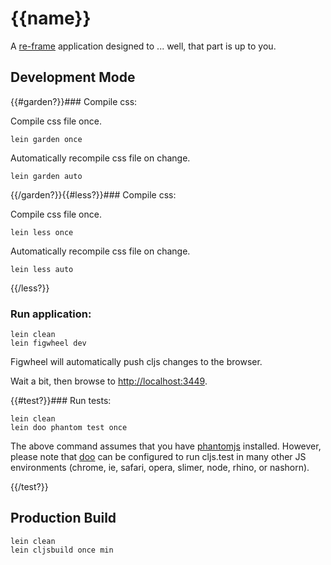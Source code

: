 # {{name}}

A [re-frame](https://github.com/Day8/re-frame) application designed to ... well, that part is up to you.

## Development Mode

{{#garden?}}### Compile css:

Compile css file once.

```
lein garden once
```

Automatically recompile css file on change.

```
lein garden auto
```

{{/garden?}}{{#less?}}### Compile css:

Compile css file once.

```
lein less once
```

Automatically recompile css file on change.

```
lein less auto
```

{{/less?}}
### Run application:

```
lein clean
lein figwheel dev
```

Figwheel will automatically push cljs changes to the browser.

Wait a bit, then browse to [http://localhost:3449](http://localhost:3449).

{{#test?}}### Run tests:

```
lein clean
lein doo phantom test once
```

The above command assumes that you have [phantomjs](https://www.npmjs.com/package/phantomjs) installed. However, please note that [doo](https://github.com/bensu/doo) can be configured to run cljs.test in many other JS environments (chrome, ie, safari, opera, slimer, node, rhino, or nashorn). 

{{/test?}}
## Production Build

```
lein clean
lein cljsbuild once min
```
